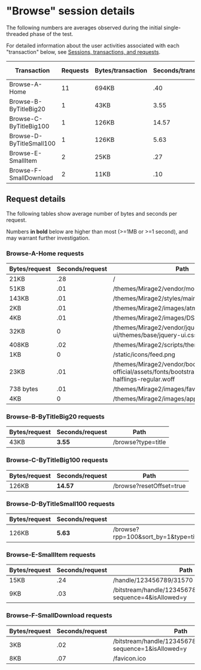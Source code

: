 # "Browse" session details

The following numbers are averages observed during the initial single-threaded phase of the test.

For detailed information about the user activities associated with each "transaction" below,
see [Sessions, transactions, and requests](../../doc/sessions).

Transaction | Requests | Bytes/transaction | Seconds/transaction | Request details
-|-|-|-|-
Browse-A-Home | 11 | 694KB | .40 | [See below](#browse-a-home-requests)
Browse-B-ByTitleBig20 | 1 | 43KB | 3.55 | [See below](#browse-b-bytitlebig20-requests)
Browse-C-ByTitleBig100 | 1 | 126KB | 14.57 | [See below](#browse-c-bytitlebig100-requests)
Browse-D-ByTitleSmall100 | 1 | 126KB | 5.63 | [See below](#browse-d-bytitlesmall100-requests)
Browse-E-SmallItem | 2 | 25KB | .27 | [See below](#browse-e-smallitem-requests)
Browse-F-SmallDownload | 2 | 11KB | .10 | [See below](#browse-f-smalldownload-requests)

## Request details

The following tables show average number of bytes and seconds per request.

Numbers **in bold** below are higher than most (>=1MB or >=1 second), and may warrant further investigation.


### Browse-A-Home requests

| Bytes/request | Seconds/request | Path |
| - | - | - |
| 21KB | .28 | / |
| 51KB | .01 | /themes/Mirage2/vendor/modernizr/modernizr.js |
| 143KB | .01 | /themes/Mirage2/styles/main.css |
| 2KB | .01 | /themes/Mirage2/images/atmire-logo-small.svg |
| 4KB | .01 | /themes/Mirage2/images/DSpace-logo-line.svg |
| 32KB | 0 | /themes/Mirage2/vendor/jquery-ui/themes/base/jquery-ui.css |
| 408KB | .02 | /themes/Mirage2/scripts/theme.js |
| 1KB | 0 | /static/icons/feed.png |
| 23KB | .01 | /themes/Mirage2/vendor/bootstrap-sass-official/assets/fonts/bootstrap/glyphicons-halflings-regular.woff |
| 738 bytes | .01 | /themes/Mirage2/images/favicon.ico |
| 4KB | 0 | /themes/Mirage2/images/apple-touch-icon.png |

### Browse-B-ByTitleBig20 requests

| Bytes/request | Seconds/request | Path |
| - | - | - |
| 43KB | **3.55** | /browse?type=title |

### Browse-C-ByTitleBig100 requests

| Bytes/request | Seconds/request | Path |
| - | - | - |
| 126KB | **14.57** | /browse?resetOffset=true |

### Browse-D-ByTitleSmall100 requests

| Bytes/request | Seconds/request | Path |
| - | - | - |
| 126KB | **5.63** | /browse?rpp=100&sort_by=1&type=title&etal=-1&starts_with=S&order=ASC |

### Browse-E-SmallItem requests

| Bytes/request | Seconds/request | Path |
| - | - | - |
| 15KB | .24 | /handle/123456789/31570 |
| 9KB | .03 | /bitstream/handle/123456789/31570/text.pdf.jpg?sequence=4&isAllowed=y |

### Browse-F-SmallDownload requests

| Bytes/request | Seconds/request | Path |
| - | - | - |
| 3KB | .02 | /bitstream/handle/123456789/31570/text.pdf?sequence=1&isAllowed=y |
| 8KB | .07 | /favicon.ico |
